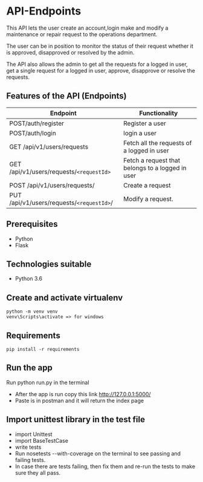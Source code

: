 # API-Endpoints

This API lets the user create an account,login make and modify a maintenance or repair request to the operations department. 

The user can be in position to monitor the status of their request whether it is approved, disapproved or resolved by the admin.

The API also allows the admin to get all the requests for a logged in user, get a single request for a logged in user, approve, disapprove or resolve the requests.

## Features of the API (Endpoints)
Endpoint | Functionality
-------- | -------------
POST/auth/register | Register a user
POST/auth/login | login a user
GET /api/v1/users/requests | Fetch all the requests of a logged in user
GET /api/v1/users/requests/`<requestId>` | Fetch a request that belongs to a logged in user
POST /api/v1/users/requests/ | Create a request
PUT /api/v1/users/requests/`<requestId>`/ | Modify a request.

##  Prerequisites
- Python
- Flask 

##  Technologies suitable
- Python 3.6

## Create and activate virtualenv
```
python -m venv venv
venv\Scripts\activate => for windows
```
## Requirements

```
pip install -r requirements
```
##  Run the app
Run python run.py in the terminal
- After the app is run copy this link http://127.0.0.1:5000/
- Paste is in postman and it will return the index page

## Import unittest library in the test file
- import Unittest
- import BaseTestCase
- write tests
- Run nosetests --with-coverage on the terminal to see passing and failing tests.
- In case there are tests failing, then fix them and re-run the tests to make sure they all pass.



